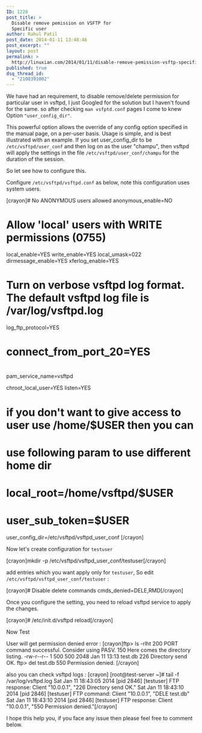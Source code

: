 ```yaml
---
ID: 1228
post_title: >
  Disable remove pemission on VSFTP for
  Specific user
author: Rahul Patil
post_date: 2014-01-11 13:48:46
post_excerpt: ""
layout: post
permalink: >
  http://linuxian.com/2014/01/11/disable-remove-pemission-vsftp-specific-user/
published: true
dsq_thread_id:
  - "2108391002"
---
```

We have had an requirement, to disable remove/delete permission for particular user in vsftpd, I just Googled for the solution but I haven't found for the same. so after checking `man vsfptd.conf`  pages I come to knew Option `"user_config_dir"`. 

This  powerful  option  allows the override of any config option specified in the manual page, on a per-user basis. Usage is simple, and is best  illustrated  with an  example.  If you set user_config_dir to be `/etc/vsftpd/user_conf` and then log on as the user  "champu",  then  vsftpd  will  apply  the  settings  in  the  file `/etc/vsftpd/user_conf/champu`  for  the duration of the session.

So let see how to configure this. 

Configure `/etc/vsftpd/vsftpd.conf` as below, note this configuration uses system users.

[crayon]# No ANONYMOUS users allowed
anonymous_enable=NO

# Allow 'local' users with WRITE permissions (0755)
local_enable=YES
write_enable=YES
local_umask=022
dirmessage_enable=YES
xferlog_enable=YES

# Turn on verbose vsftpd log format. The default vsftpd log file is /var/log/vsftpd.log
log_ftp_protocol=YES
# connect_from_port_20=YES
#
pam_service_name=vsftpd

chroot_local_user=YES
listen=YES

# if you don't want to give access to user use /home/$USER then you can 
# use following param to use different home dir
# local_root=/home/vsftpd/$USER
# user_sub_token=$USER

user_config_dir=/etc/vsftpd/vsftpd_user_conf 
[/crayon]

Now let's create configuration for `testuser`

[crayon]mkdir -p /etc/vsftpd/vsftpd_user_conf/testuser[/crayon]

add entries which you want apply only for `testuser`, So edit `/etc/vsftpd/vsftpd_user_conf/testuser` :

[crayon]# Disable delete commands
cmds_denied=DELE,RMD[/crayon]

Once you configure the setting, you need to reload vsftpd service to apply the changes. 

[crayon]# /etc/init.d/vsftpd reload[/crayon]

Now Test

User will get permission denied error :
[crayon]ftp> ls -rlht
200 PORT command successful. Consider using PASV.
150 Here comes the directory listing.
-rw-r--r--    1 500      500          2048 Jan 11 13:13 test.db
226 Directory send OK.
ftp> del test.db
550 Permission denied.
[/crayon]

also you can check vsftpd logs :
[crayon]
[root@test-server ~]# tail -f /var/log/vsftpd.log
Sat Jan 11 18:43:05 2014 [pid 2846] [testuser] FTP response: Client "10.0.0.1", "226 Directory send OK."
Sat Jan 11 18:43:10 2014 [pid 2846] [testuser] FTP command: Client "10.0.0.1", "DELE test.db"
Sat Jan 11 18:43:10 2014 [pid 2846] [testuser] FTP response: Client "10.0.0.1", "550 Permission denied."[/crayon]

I hope this help you, if you face any issue then please feel free to comment below.